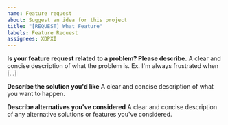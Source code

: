 ```yaml
---
name: Feature request
about: Suggest an idea for this project
title: "[REQUEST] What Feature"
labels: Feature Request
assignees: XDPXI
---
```


**Is your feature request related to a problem? Please describe.**
A clear and concise description of what the problem is. Ex. I'm always frustrated when [...]

**Describe the solution you'd like**
A clear and concise description of what you want to happen.

**Describe alternatives you've considered**
A clear and concise description of any alternative solutions or features you've considered.
